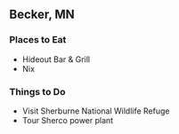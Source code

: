 ## Becker, MN

### Places to Eat
- Hideout Bar & Grill
- Nix

### Things to Do
- Visit Sherburne National Wildlife Refuge
- Tour Sherco power plant
